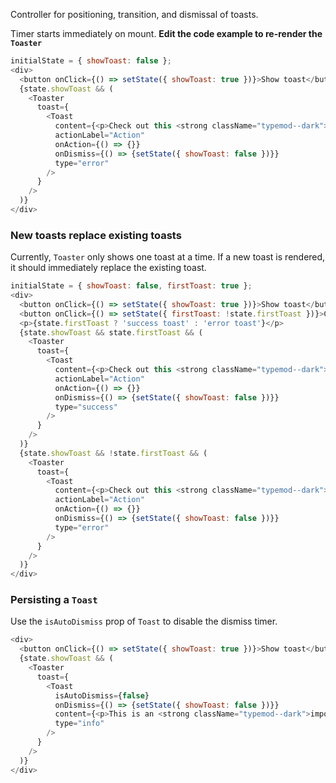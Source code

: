 Controller for positioning, transition, and dismissal of toasts.

Timer starts immediately on mount.
**Edit the code example to re-render the `Toaster`**

```js
initialState = { showToast: false };
<div>
  <button onClick={() => setState({ showToast: true })}>Show toast</button>
  {state.showToast && (
    <Toaster
      toast={
        <Toast
          content={<p>Check out this <strong className="typemod--dark">toast</strong></p>}
          actionLabel="Action"
          onAction={() => {}}
          onDismiss={() => {setState({ showToast: false })}}
          type="error"
        />
      }
    />
  )}
</div>
```

### New toasts replace existing toasts
Currently, `Toaster` only shows one toast at a time. If a new toast is rendered, it should immediately replace the existing toast.

```js
initialState = { showToast: false, firstToast: true };
<div>
  <button onClick={() => setState({ showToast: true })}>Show toast</button>
  <button onClick={() => setState({ firstToast: !state.firstToast })}>Change toast</button>
  <p>{state.firstToast ? 'success toast' : 'error toast'}</p>
  {state.showToast && state.firstToast && (
    <Toaster
      toast={
        <Toast
          content={<p>Check out this <strong className="typemod--dark">toast</strong></p>}
          actionLabel="Action"
          onAction={() => {}}
          onDismiss={() => {setState({ showToast: false })}}
          type="success"
        />
      }
    />
  )}
  {state.showToast && !state.firstToast && (
    <Toaster
      toast={
        <Toast
          content={<p>Check out this <strong className="typemod--dark">toast</strong></p>}
          actionLabel="Action"
          onAction={() => {}}
          onDismiss={() => {setState({ showToast: false })}}
          type="error"
        />
      }
    />
  )}
</div>
```

### Persisting a `Toast`

Use the `isAutoDismiss` prop of `Toast` to disable the dismiss timer.

```js
<div>
  <button onClick={() => setState({ showToast: true })}>Show toast</button>
  {state.showToast && (
    <Toaster
      toast={
        <Toast
          isAutoDismiss={false}
          onDismiss={() => {setState({ showToast: false })}}
          content={<p>This is an <strong className="typemod--dark">important message</strong> that doesn't go away until a user dismisses it with the close button</p>}
          type="info"
        />
      }
    />
  )}
</div>
```
